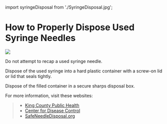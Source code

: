 import syringeDisposal from './SyringeDisposal.jpg';

# How to Properly Dispose Used Syringe Needles

<img src={syringeDisposal} />

Do not attempt to recap a used syringe needle.

Dispose of the used syringe into a hard plastic container with a
screw-on lid or lid that seals tightly.

Dispose of the filled container in a secure sharps disposal box.

For more information, visit these websites:

> - [King County Public Health](https://www.kingcounty.gov/depts/health/%20%20%20%20%20%20%20%20%20%20%20environmental-health/toxins-air-quality/needle-disposal.aspx)
> - [Center for Disease Control](https://www.cdc.gov/niosh/topics/bbp/disposal)
> - [SafeNeedleDisposal.org](https://safeneedledisposal.org/cdc)
